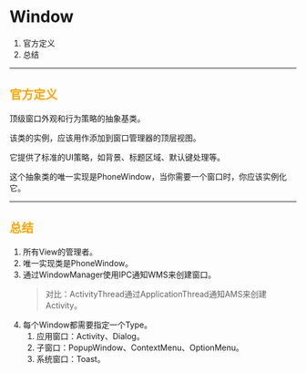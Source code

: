 # Window

1. 官方定义
2. 总结

***

## <font color=orange>**官方定义**</font>

顶级窗口外观和行为策略的抽象基类。

该类的实例，应该用作添加到窗口管理器的顶层视图。

它提供了标准的UI策略，如背景、标题区域、默认键处理等。

这个抽象类的唯一实现是PhoneWindow，当你需要一个窗口时，你应该实例化它。

***

## <font color=orange>**总结**</font>

1. 所有View的管理者。
2. 唯一实现类是PhoneWindow。
3. 通过WindowManager使用IPC通知WMS来创建窗口。
   > 对比：ActivityThread通过ApplicationThread通知AMS来创建Activity。
4. 每个Window都需要指定一个Type。
    1. 应用窗口：Activity、Dialog。
    2. 子窗口：PopupWindow、ContextMenu、OptionMenu。
    3. 系统窗口：Toast。